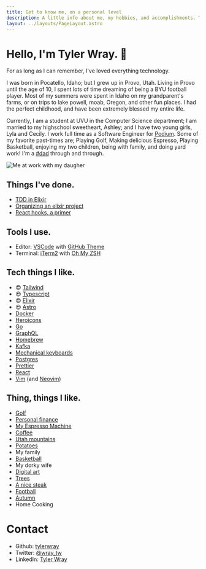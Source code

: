 ```yaml
---
title: Get to know me, on a personal level
description: A little info about me, my hobbies, and accomplishments. This is constantly changing, but that's what makes life interesting!
layout: ../layouts/PageLayout.astro
---
```


# Hello, I'm Tyler Wray. 👋

For as long as I can remember, I've loved everything technology.

I was born in Pocatello, Idaho; but I grew up in Provo, Utah.
Living in Provo until the age of 10, I spent lots of time dreaming of
being a BYU football player. Most of my summers were spent in Idaho on my
grandparent's farms, or on trips to lake powell, moab, Oregon, and other
fun places. I had the perfect childhood, and have been extremely blessed
my entire life.

Currently, I am a student at UVU in the Computer Science department; I am
married to my highschool sweetheart, Ashley; and I have two young girls,
Lyla and Cecily. I work full time as a Software Engineer for
[Podium](http://podium.com). Some of my favorite past-times
are; Playing Golf, Making delicious Espresso, Playing Basketball, enjoying my two children, being with family, and
doing yard work! I'm a [#dad](https://twitter.com/wray_tw/status/1127774420724895744?s=20)
through and through.

![Me at work with my daugher](/assets/images/me-at-work.jpg "Me at work")

## Things I've done.

- [TDD in Elixir](https://medium.com/podium-engineering/test-driven-development-why-elixir-excels-at-tdd-8b5f1a51aee3)
- [Organizing an elixir project](https://slides.com/tylerwray/ex-organizing-a-project/fullscreen#/)
- [React hooks, a primer](https://slides.com/tylerwray/react-hooks/fullscreen)

## Tools I use.

- Editor: [VSCode](https://code.visualstudio.com/) with [GitHub Theme](https://marketplace.visualstudio.com/items?itemName=GitHub.github-vscode-theme)
- Terminal: [iTerm2](https://www.iterm2.com/) with [Oh My ZSH](https://ohmyz.sh/)

## Tech things I like.

- 😍 [Tailwind](https://tailwindcss.com/)
- 😍 [Typescript](https://www.typescriptlang.org/)
- 😍 [Elixir](https://elixir-lang.org/)
- 😍 [Astro](https://astro.build)
- [Docker](https://www.docker.com/)
- [Heroicons](https://heroicons.com/)
- [Go](https://golang.org/)
- [GraphQL](https://graphql.org/)
- [Homebrew](https://brew.sh/)
- [Kafka](https://kafka.apache.org/)
- [Mechanical keyboards](https://www.daskeyboard.com/daskeyboard-4-ultimate/)
- [Postgres](https://www.postgresql.org/)
- [Prettier](https://prettier.io/)
- [React](https://reactjs.org/)
- [Vim](https://www.vim.org/) (and [Neovim](https://neovim.io/))

## Thing, things I like.

- [Golf](https://www.theoaksatsf.com/)
- [Personal finance](https://ynab.com/)
- [My Espresso Machine](https://www.breville.com/us/en/products/espresso/bes870.html)
- [Coffee](https://www.youtube.com/watch?v=ZuQu12vMQZM)
- [Utah mountains](http://bit.ly/2GzhC1Q)
- [Potatoes](https://idahopotato.com/)
- My family
- [Basketball](https://www.nba.com/)
- My dorky wife
- [Digital art](https://mkbhdwallpapers.blogspot.com/2018/11/poly-lakeside.html)
- [Trees](https://www.boredpanda.com/most-beautiful-trees/?utm_source=google&utm_medium=organic&utm_campaign=organic)
- [A nice steak](https://www.ruthschris.com/restaurant-locations/park-city/)
- [Football](https://www.nfl.com/)
- [Autumn](https://www.sltrib.com/artsliving/outdoors/2017/09/19/10-top-spots-for-utahs-fall-colors/)
- Home Cooking

# Contact

- Github: [tylerwray](https://github.com/tylerwray)
- Twitter: [@wray_tw](https://twitter.com/wray_tw)
- LinkedIn: [Tyler Wray](https://www.linkedin.com/in/wraytw)
